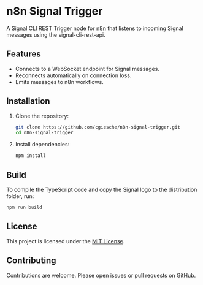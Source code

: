 # n8n Signal Trigger

A Signal CLI REST Trigger node for [n8n](https://n8n.io/) that listens to incoming Signal messages using the signal-cli-rest-api.

## Features

- Connects to a WebSocket endpoint for Signal messages.
- Reconnects automatically on connection loss.
- Emits messages to n8n workflows.

## Installation

1. Clone the repository:
   ```sh
   git clone https://github.com/cgiesche/n8n-signal-trigger.git
   cd n8n-signal-trigger
   ```
2. Install dependencies:
   ```sh
   npm install
   ```

## Build

To compile the TypeScript code and copy the Signal logo to the distribution folder, run:
```sh
npm run build
```

## License

This project is licensed under the [MIT License](LICENSE).

## Contributing

Contributions are welcome. Please open issues or pull requests on GitHub.